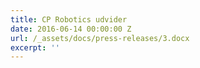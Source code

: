 ```yaml
---
title: CP Robotics udvider
date: 2016-06-14 00:00:00 Z
url: /_assets/docs/press-releases/3.docx
excerpt: ''
---
```

